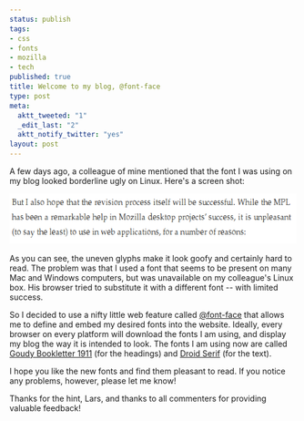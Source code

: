 ```yaml
--- 
status: publish
tags: 
- css
- fonts
- mozilla
- tech
published: true
title: Welcome to my blog, @font-face
type: post
meta: 
  aktt_tweeted: "1"
  _edit_last: "2"
  aktt_notify_twitter: "yes"
layout: post
---
```

A few days ago, a colleague of mine mentioned that the font I was using on my blog looked borderline ugly on Linux. Here's a screen shot:

<img src="/media/wp/2010/03/odd-fonts.png" alt="" title="odd fonts" width="591" height="88" class="alignnone size-full wp-image-2648" />

As you can see, the uneven glyphs make it look goofy and certainly hard to read. The problem was that I used a font that seems to be present on many Mac and Windows computers, but was unavailable on my colleague's Linux box. His browser tried to substitute it with a different font -- with limited success.

So I decided to use a nifty little web feature called <a href="https://developer.mozilla.org/en/CSS/@font-face">@font-face</a> that allows me to define and embed my desired fonts into the website. Ideally, every browser on every platform will download the fonts I am using, and display my blog the way it is intended to look. The fonts I am using now are called <a href="http://www.fontsquirrel.com/fontfacedemo/Goudy-Bookletter-1911">Goudy Bookletter 1911</a> (for the headings) and <a href="http://www.fontsquirrel.com/fontfacedemo/Droid-Serif">Droid Serif</a> (for the text).

I hope you like the new fonts and find them pleasant to read. If you notice any problems, however, please let me know!

<span class="credits">Thanks for the hint, Lars, and thanks to all commenters for providing valuable feedback!</span>
